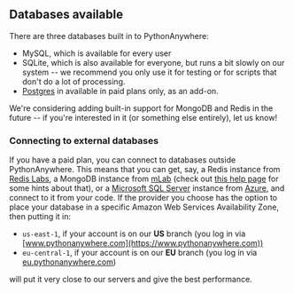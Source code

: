 
<!--
.. title: Kinds of databases
.. slug: KindsOfDatabases
.. date: 2015-05-13 14:35:28 UTC+01:00
.. tags:
.. category:
.. link:
.. description:
.. type: text
-->

## Databases available

There are three databases built in to PythonAnywhere:

* MySQL, which is available for every user
* SQLite, which is also available for everyone, but runs a bit slowly on our system -- we
  recommend you only use it for testing or for scripts that don't do a lot of processing.
* [Postgres](/pages/Postgres) in available in paid plans only, as an add-on.

We're considering adding built-in support for MongoDB and Redis in the future --
if you're interested in it (or something else entirely), let us know!

### Connecting to external databases

If you have a paid plan, you can connect to databases outside PythonAnywhere.  This
means that you can get, say, a Redis instance from [Redis Labs](https://redislabs.com/),
a MongoDB instance from [mLab](https://mlab.com/)
(check out [this help page](/pages/MongoDB) for some hints about that), or a
[Microsoft SQL Server](/pages/MSSQLServer) instance from
[Azure](https://azure.microsoft.com/), and connect to it from your code.  If the
provider you choose has the option to place your database in a specific Amazon Web
Services Availability Zone, then putting it in:

- `us-east-1`, if your account is on our **US** branch (you log in via [www.pythonanywhere.com](https://www.pythonanywhere.com))
- `eu-central-1`, if your account is on our **EU** branch (you log in via [eu.pythonanywhere.com](https://eu.pythonanywhere.com))

will put it very close to our servers and give the best performance.
